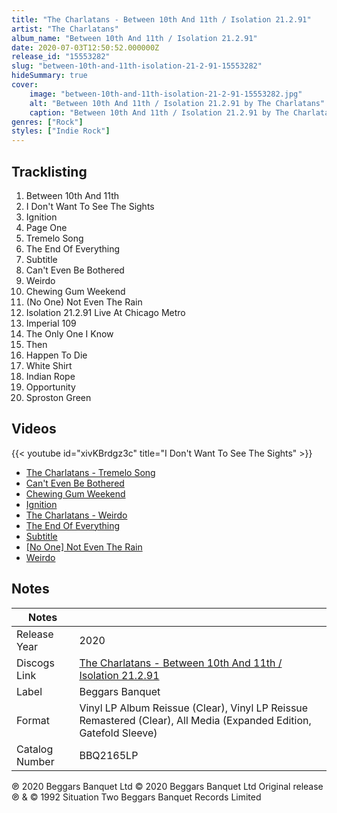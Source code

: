 ```yaml
---
title: "The Charlatans - Between 10th And 11th / Isolation 21.2.91"
artist: "The Charlatans"
album_name: "Between 10th And 11th / Isolation 21.2.91"
date: 2020-07-03T12:50:52.000000Z
release_id: "15553282"
slug: "between-10th-and-11th-isolation-21-2-91-15553282"
hideSummary: true
cover:
    image: "between-10th-and-11th-isolation-21-2-91-15553282.jpg"
    alt: "Between 10th And 11th / Isolation 21.2.91 by The Charlatans"
    caption: "Between 10th And 11th / Isolation 21.2.91 by The Charlatans"
genres: ["Rock"]
styles: ["Indie Rock"]
---
```


## Tracklisting
1. Between 10th And 11th
2. I Don't Want To See The Sights
3. Ignition
4. Page One
5. Tremelo Song
6. The End Of Everything
7. Subtitle
8. Can't Even Be Bothered
9. Weirdo
10. Chewing Gum Weekend
11. (No One) Not Even The Rain
12. Isolation 21.2.91 Live At Chicago Metro
13. Imperial 109
14. The Only One I Know
15. Then
16. Happen To Die
17. White Shirt
18. Indian Rope
19. Opportunity
20. Sproston Green




## Videos
{{< youtube id="xivKBrdgz3c" title="I Don't Want To See The Sights" >}}
- [The Charlatans - Tremelo Song](https://www.youtube.com/watch?v=a_jfHwt8USc)
- [Can't Even Be Bothered](https://www.youtube.com/watch?v=GyOk-gCOE9U)
- [Chewing Gum Weekend](https://www.youtube.com/watch?v=6qf1OLRwbgw)
- [Ignition](https://www.youtube.com/watch?v=NtinvC3Yc8k)
- [The Charlatans - Weirdo](https://www.youtube.com/watch?v=SXBR96Z8_e8)
- [The End Of Everything](https://www.youtube.com/watch?v=BYBzjmrw8Qs)
- [Subtitle](https://www.youtube.com/watch?v=t_Wr_nfYTbg)
- [[No One] Not Even The Rain](https://www.youtube.com/watch?v=AZezlm4_KOA)
- [Weirdo](https://www.youtube.com/watch?v=m-yjro8dZjY)

## Notes
| Notes          |             |
| ---------------| ----------- |
| Release Year   | 2020 |
| Discogs Link   | [The Charlatans - Between 10th And 11th / Isolation 21.2.91](https://www.discogs.com/release/15553282-The-Charlatans-Between-10th-And-11th-Isolation-21291) |
| Label          | Beggars Banquet |
| Format         | Vinyl LP Album Reissue (Clear), Vinyl LP Reissue Remastered (Clear), All Media (Expanded Edition, Gatefold Sleeve) |
| Catalog Number | BBQ2165LP |

℗ 2020 Beggars Banquet Ltd © 2020 Beggars Banquet Ltd
Original release ℗ & © 1992 Situation Two
Beggars Banquet Records Limited


